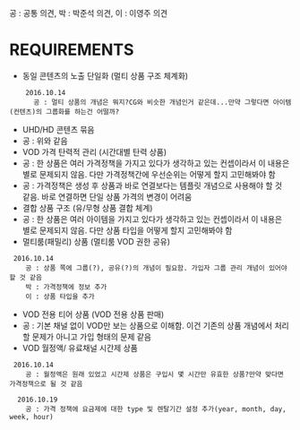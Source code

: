 공 : 공통 의견, 박 : 박준석 의견, 이 : 이영주 의견

# REQUIREMENTS

* 동일 콘텐츠의 노출 단일화 (멀티 상품 구조 체계화)
~~~ 
    2016.10.14 
      공 : 멀티 상품의 개념은 뭐지?CG와 비슷한 개념인거 같은데...만약 그렇다면 아이템(컨텐츠)의 그룹화를 하는건 어떨까?
~~~
 
        
* UHD/HD 콘텐츠 묶음
 * 공 : 위와 같음
* VOD 가격 탄력적 관리 (시간대별 탄력 상품)
 * 공 : 한 상품은 여러 가격정책을 가지고 있다가 생각하고 있는 컨셉이라서 이 내용은 별로 문제되지 않음. 다만 가격정책간에 우선순위는 어떻게 할지 고민해봐야 함
 * 공 : 가격정책은 생성 후 상품과 바로 연결보다는 템플릿 개념으로 사용해야 할 것 같음. 바로 연결하면 단일 상품 가격의 변경이 어려움
* 결합 상품 구조 (유/무형 상품 결합 체계) 
 * 공 : 한 상품은 여러 아이템을 가지고 있다가 생각하고 있는 컨셉이라서 이 내용은 별로 문제되지 않음. 다만 상품 타입을 어떻게 할지 고민해봐야 함
* 멀티룸(패밀리) 상품 (멀티룸 VOD 권한 공유)
~~~
 2016.10.14
    공 : 상품 쪽에 그룹(?), 공유(?)의 개념이 필요함. 가입자 그룹 관리 개념이 있어야 할 것 같음
    박 : 가격정책에 정보 추가
    이 : 상품 타입을 추가
~~~
* VOD 전용 티어 상품 (VOD 전용 상품 판매)
 * 공 : 기본 채널 없이 VOD만 보는 상품으로 이해함. 이건 기존의 상품 개념에서 처리할 문제가 아니고 가입 형태의 문제 같음
* VOD 월정액/ 유료채널 시간제 상품
~~~ 
 2016.10.14
    공 : 월정액은 원래 있었고 시간제 상품은 구입시 몇 시간만 유효한 상품?만약 맞다면 가격정책으로 될 것 같음
~~~

~~~
  2016.10.19  
    공 : 가격 정책에 요금제에 대한 type 및 렌탈기간 설정 추가(year, month, day, week, hour)
~~~
